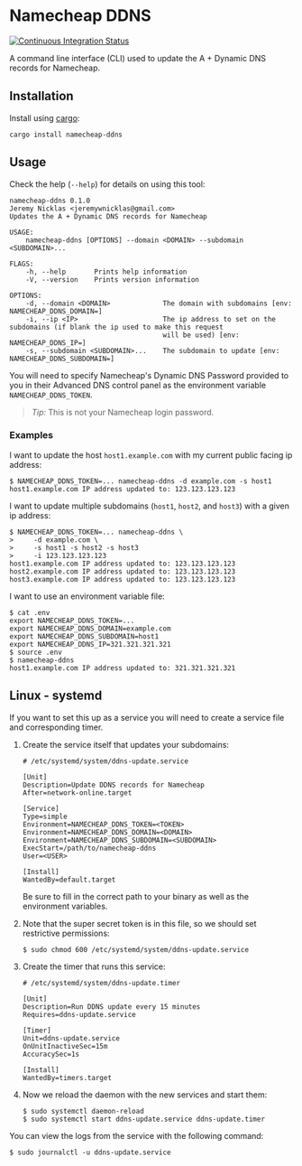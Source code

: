 # Namecheap DDNS

[![Continuous Integration Status](https://github.com/nickjer/namecheap-ddns/workflows/Continuous%20integration/badge.svg)](https://github.com/nickjer/namecheap-ddns/actions)

A command line interface (CLI) used to update the A + Dynamic DNS records for
Namecheap.

## Installation

Install using [cargo]:

```shell
cargo install namecheap-ddns
```

## Usage

Check the help (`--help`) for details on using this tool:

```shell
namecheap-ddns 0.1.0
Jeremy Nicklas <jeremywnicklas@gmail.com>
Updates the A + Dynamic DNS records for Namecheap

USAGE:
    namecheap-ddns [OPTIONS] --domain <DOMAIN> --subdomain <SUBDOMAIN>...

FLAGS:
    -h, --help       Prints help information
    -V, --version    Prints version information

OPTIONS:
    -d, --domain <DOMAIN>             The domain with subdomains [env: NAMECHEAP_DDNS_DOMAIN=]
    -i, --ip <IP>                     The ip address to set on the subdomains (if blank the ip used to make this request
                                      will be used) [env: NAMECHEAP_DDNS_IP=]
    -s, --subdomain <SUBDOMAIN>...    The subdomain to update [env: NAMECHEAP_DDNS_SUBDOMAIN=]
```

You will need to specify Namecheap's Dynamic DNS Password provided to you in
their Advanced DNS control panel as the environment variable
`NAMECHEAP_DDNS_TOKEN`.

> *Tip:* This is not your Namecheap login password.

### Examples

I want to update the host `host1.example.com` with my current public facing ip
address:

```console
$ NAMECHEAP_DDNS_TOKEN=... namecheap-ddns -d example.com -s host1
host1.example.com IP address updated to: 123.123.123.123
```

I want to update multiple subdomains (`host1`, `host2`, and `host3`) with a
given ip address:

```console
$ NAMECHEAP_DDNS_TOKEN=... namecheap-ddns \
>     -d example.com \
>     -s host1 -s host2 -s host3
>     -i 123.123.123.123
host1.example.com IP address updated to: 123.123.123.123
host2.example.com IP address updated to: 123.123.123.123
host3.example.com IP address updated to: 123.123.123.123
```

I want to use an environment variable file:

```console
$ cat .env
export NAMECHEAP_DDNS_TOKEN=...
export NAMECHEAP_DDNS_DOMAIN=example.com
export NAMECHEAP_DDNS_SUBDOMAIN=host1
export NAMECHEAP_DDNS_IP=321.321.321.321
$ source .env
$ namecheap-ddns
host1.example.com IP address updated to: 321.321.321.321
```

## Linux - systemd

If you want to set this up as a service you will need to create a service file
and corresponding timer.

1. Create the service itself that updates your subdomains:

   ```
   # /etc/systemd/system/ddns-update.service

   [Unit]
   Description=Update DDNS records for Namecheap
   After=network-online.target

   [Service]
   Type=simple
   Environment=NAMECHEAP_DDNS_TOKEN=<TOKEN>
   Environment=NAMECHEAP_DDNS_DOMAIN=<DOMAIN>
   Environment=NAMECHEAP_DDNS_SUBDOMAIN=<SUBDOMAIN>
   ExecStart=/path/to/namecheap-ddns
   User=<USER>

   [Install]
   WantedBy=default.target
   ```

   Be sure to fill in the correct path to your binary as well as the
   environment variables.

2. Note that the super secret token is in this file, so we should set
   restrictive permissions:

   ```console
   $ sudo chmod 600 /etc/systemd/system/ddns-update.service
   ```

3. Create the timer that runs this service:

   ```
   # /etc/systemd/system/ddns-update.timer

   [Unit]
   Description=Run DDNS update every 15 minutes
   Requires=ddns-update.service

   [Timer]
   Unit=ddns-update.service
   OnUnitInactiveSec=15m
   AccuracySec=1s

   [Install]
   WantedBy=timers.target
   ```

4. Now we reload the daemon with the new services and start them:

   ```console
   $ sudo systemctl daemon-reload
   $ sudo systemctl start ddns-update.service ddns-update.timer
   ```

You can view the logs from the service with the following command:

```console
$ sudo journalctl -u ddns-update.service
```

[cargo]: https://doc.rust-lang.org/cargo/
